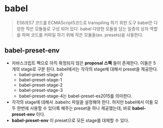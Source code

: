 # babel
> ES6/ES7 코드를 ECMAScript5코드로 transpiling 하기 위한 도구
babel은 다양한 작은 모듈들로 구성 되어 있다.
babel 다양한 모듈을 담는 일종의 상자 역할을 하며 코드를 커파일 하기 위해 작은 모듈들(ex. presets)을 사용한다.

## babel-preset-env
- 자바스크립트 펙으로 아직 확정되지 않은 **proposal 스펙** 들이 존재한다.
이들은 5개의 stage로 구분 된다. babel에서는 각각의 stage에 대해서 preset을 제공한다.
	- babel-preset-stage-0
	- babel-preset-stage-1
	- babel-preset-stage-2
	- babel-preset-stage-3
	- babel-preset-stage-4는 babel-preset-es2015를 의미한다.
- 각각의 stage에 대해서 .babelrc 파일을 설정해야 한다. 하지만 babel에서 이들 모두 한번에 사용할 수 있다록 해주는 preset을 하나 제공했는데, 바로 **babel-preset-env** 이다.
- **babel-preset-env** 이 preset으로 모든 stage를 대체할 수 있다.
